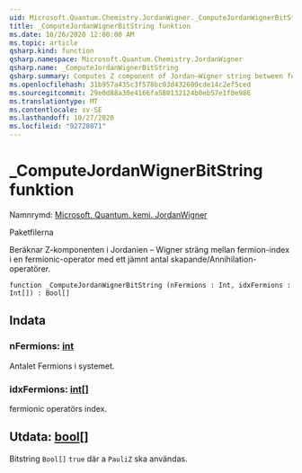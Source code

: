 ```yaml
---
uid: Microsoft.Quantum.Chemistry.JordanWigner._ComputeJordanWignerBitString
title: _ComputeJordanWignerBitString funktion
ms.date: 10/26/2020 12:00:00 AM
ms.topic: article
qsharp.kind: function
qsharp.namespace: Microsoft.Quantum.Chemistry.JordanWigner
qsharp.name: _ComputeJordanWignerBitString
qsharp.summary: Computes Z component of Jordan–Wigner string between fermion indices in a fermionic operator with an even number of creation / annihilation operators.
ms.openlocfilehash: 31b957a435c3f578bc03d432609cde14c2ef5ced
ms.sourcegitcommit: 29e0d88a30e4166fa580132124b0eb57e1f0e986
ms.translationtype: MT
ms.contentlocale: sv-SE
ms.lasthandoff: 10/27/2020
ms.locfileid: "92728071"
---
```

# <a name="_computejordanwignerbitstring-function"></a>_ComputeJordanWignerBitString funktion

Namnrymd: [Microsoft. Quantum. kemi. JordanWigner](xref:Microsoft.Quantum.Chemistry.JordanWigner)

Paketfilerna [](https://nuget.org/packages/)


Beräknar Z-komponenten i Jordanien – Wigner sträng mellan fermion-index i en fermionic-operator med ett jämnt antal skapande/Annihilation-operatörer.

```qsharp
function _ComputeJordanWignerBitString (nFermions : Int, idxFermions : Int[]) : Bool[]
```


## <a name="input"></a>Indata

### <a name="nfermions--int"></a>nFermions: [int](xref:microsoft.quantum.lang-ref.int)

Antalet Fermions i systemet.


### <a name="idxfermions--int"></a>idxFermions: [int](xref:microsoft.quantum.lang-ref.int)[]

fermionic operatörs index.



## <a name="output--bool"></a>Utdata: [bool](xref:microsoft.quantum.lang-ref.bool)[]

Bitstring `Bool[]` `true` där a `PauliZ` ska användas.
